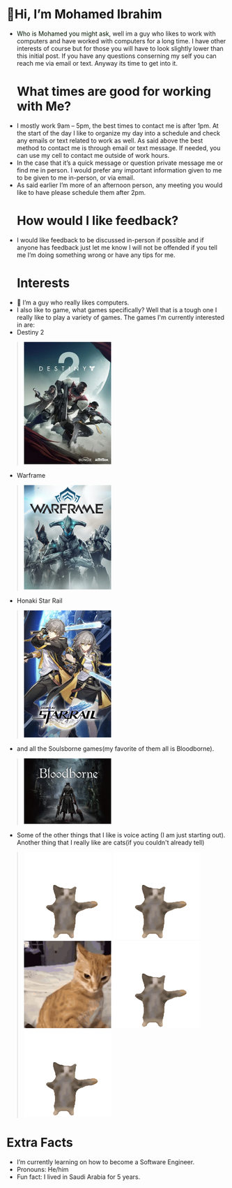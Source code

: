   # **👋Hi, I’m Mohamed Ibrahim**
- <font color = "rgb(rgb(169, 169, 253))"> Who is Mohamed you might ask, </font>well im a guy who likes to work with computers and have worked with computers for a long time. I have other interests of course but for those you will have to look slightly lower than this initial post. If you have any questions conserning my self you can reach me via email or text. Anyway its time to get into it.
  # **What times are good for working with Me?**
- I mostly work 9am – 5pm, the best times to contact me is after 1pm. At the start of the day I like to organize my day into a schedule and check any emails or text related to work as well. As said above the best method to contact me is through email or text message. If needed, you can use my cell to contact me outside of work hours.
- In the case that it’s a quick message or question private message me or find me in person. I would prefer any important information given to me to be given to me in-person, or via email.
- As said earlier I’m more of an afternoon person, any meeting you would like to have please schedule them after 2pm.
  # **How would I like feedback?**
- I would like feedback to be discussed in-person if possible and if anyone has feedback just let me know I will not be offended if you tell me I’m doing something wrong or have any tips for me.
  # **Interests**
- 👀 I’m a guy who really likes computers.
- I also like to game, what games specifically? Well that is a tough one I really like to play a variety of games. The games I'm currently interested in are:
- Destiny 2
> [<img src="Pictures/Destiny_2_(artwork).jpg" alt="Destiny 2 cover art" width="200" hight="300"/>](https://en.wikipedia.org/wiki/Destiny_2)
- Warframe
> [<img src="Pictures/Warframe_Cover_Art.png" alt="Warframe Cover Art" width="200" hight="300"/>](https://en.wikipedia.org/wiki/Warframe)
- Honaki Star Rail
> [<img src="Pictures/HonkaiStarrail.png" alt="Honkai Starrail Cover Art" width="200" hight="300"/>](https://en.wikipedia.org/wiki/Honkai:_Star_Rail)
- and all the Soulsborne games(my favorite of them all is Bloodborne).
> [<img src="Pictures/NVmnBXze9ElHzU6SmykrJLIV.jpeg" alt="Bloodborne Cover Art" width="200" hight="300"/>](https://en.wikipedia.org/wiki/Bloodborne)
- Some of the other things that I like is voice acting (I am just starting out). Another thing that I really like are cats(if you couldn't already tell)
> <img src="Pictures/happy-cat-happy-happy-cat.gif" alt="Happy Cat" width="200" hight="300"/> <img src="Pictures/happy-cat-happy-happy-cat.gif" alt="Happy Cat" width="200" hight="300"/> <img src="Pictures/cat-cat-meme.gif" alt="Sus Cat" width="200" hight="300"/> <img src="Pictures/happy-cat-happy-happy-cat.gif" alt="Happy Cat" width="200" hight="300"/> <img src="Pictures/happy-cat-happy-happy-cat.gif" alt="Happy Cat" width="200" hight="300"/> 
  # **Extra Facts**
- I’m currently learning on how to become a Software Engineer.
- Pronouns: He/him
- Fun fact: I lived in Saudi Arabia for 5 years.

<!---
Moibrahi7/Moibrahi7 is a ✨ special ✨ repository because its `README.md` (this file) appears on your GitHub profile.
You can click the Preview link to take a look at your changes.
--->
